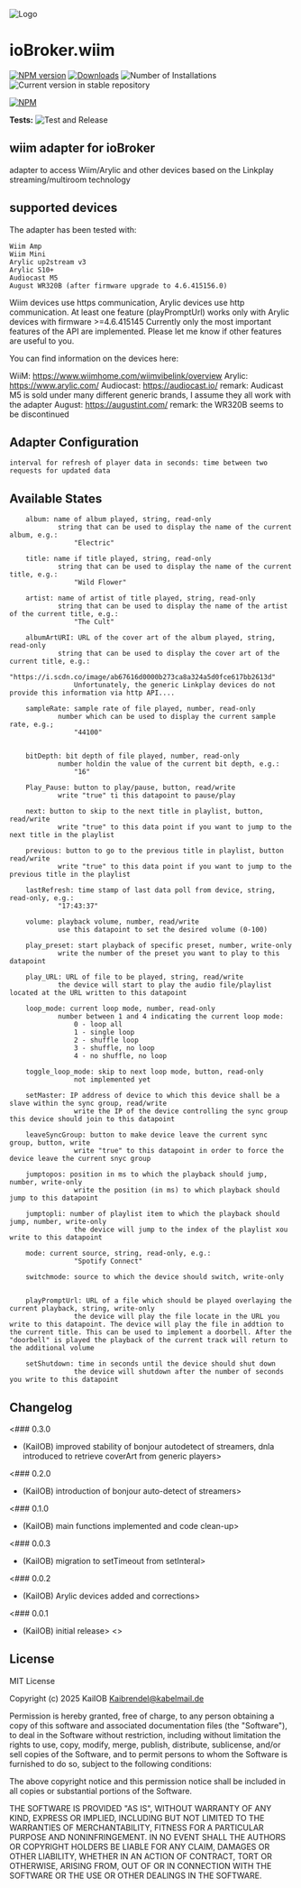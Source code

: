 ![Logo](admin/wiim.png)
# ioBroker.wiim

[![NPM version](https://img.shields.io/npm/v/iobroker.wiim.svg)](https://www.npmjs.com/package/iobroker.wiim)
[![Downloads](https://img.shields.io/npm/dm/iobroker.wiim.svg)](https://www.npmjs.com/package/iobroker.wiim)
![Number of Installations](https://iobroker.live/badges/wiim-installed.svg)
![Current version in stable repository](https://iobroker.live/badges/wiim-stable.svg)

[![NPM](https://nodei.co/npm/iobroker.wiim.png?downloads=true)](https://nodei.co/npm/iobroker.wiim/)

**Tests:** ![Test and Release](https://github.com/KaiIOB/ioBroker.wiim/workflows/Test%20and%20Release/badge.svg)

## wiim adapter for ioBroker

adapter to access Wiim/Arylic and other devices based on the Linkplay streaming/multiroom technology

## supported devices
The adapter has been tested with:

	Wiim Amp
 	Wiim Mini
  	Arylic up2stream v3
   	Arylic S10+
	Audiocast M5
	August WR320B (after firmware upgrade to 4.6.415156.0)

Wiim devices use https communication, Arylic devices use http communication.
At least one feature (playPromptUrl) works only with Arylic devices with firmware >=4.6.415145 
Currently only the most important features of the API are implemented. Please let me know if other features are useful to you.

You can find information on the devices here:

WiiM: 		https://www.wiimhome.com/wiimvibelink/overview
Arylic:		https://www.arylic.com/
Audiocast:	https://audiocast.io/
			remark: Audicast M5 is sold under many different generic brands, I assume they all work with the adapter
August:		https://augustint.com/
			remark: the WR320B seems to be discontinued


## Adapter Configuration

	interval for refresh of player data in seconds: time between two requests for updated data


## Available States

		album: name of album played, string, read-only
				string that can be used to display the name of the current album, e.g.:
					"Electric"

		title: name if title played, string, read-only
				string that can be used to display the name of the current title, e.g.:
					"Wild Flower"

		artist: name of artist of title played, string, read-only
				string that can be used to display the name of the artist of the current title, e.g.:
					"The Cult"

		albumArtURI: URL of the cover art of the album played, string, read-only
				string that can be used to display the cover art of the current title, e.g.:
					"https://i.scdn.co/image/ab67616d0000b273ca8a324a5d0fce617bb2613d"
					Unfortunately, the generic Linkplay devices do not provide this information via http API....

		sampleRate: sample rate of file played, number, read-only
				number which can be used to display the current sample rate, e.g.;
					"44100"


		bitDepth: bit depth of file played, number, read-only
				number holdin the value of the current bit depth, e.g.:
					"16"

		Play_Pause: button to play/pause, button, read/write
				write "true" ti this datapoint to pause/play

		next: button to skip to the next title in playlist, button, read/write
				write "true" to this data point if you want to jump to the next title in the playlist

		previous: button to go to the previous title in playlist, button read/write
				write "true" to this data point if you want to jump to the previous title in the playlist

		lastRefresh: time stamp of last data poll from device, string, read-only, e.g.:
				"17:43:37"

		volume: playback volume, number, read/write
				use this datapoint to set the desired volume (0-100)

		play_preset: start playback of specific preset, number, write-only
				write the number of the preset you want to play to this datapoint

		play_URL: URL of file to be played, string, read/write
				the device will start to play the audio file/playlist located at the URL written to this datapoint

		loop_mode: current loop mode, number, read-only
				number between 1 and 4 indicating the current loop mode:
					0 - loop all
					1 - single loop
					2 - shuffle loop
					3 - shuffle, no loop
					4 - no shuffle, no loop

		toggle_loop_mode: skip to next loop mode, button, read-only
					not implemented yet

		setMaster: IP address of device to which this device shall be a slave within the sync group, read/write
					write the IP of the device controlling the sync group this device should join to this datapoint

		leaveSyncGroup: button to make device leave the current sync group, button, write
					write "true" to this datapoint in order to force the device leave the current snyc group
		
		jumptopos: position in ms to which the playback should jump, number, write-only
					write the position (in ms) to which playback should jump to this datapoint

		jumptopli: number of playlist item to which the playback should jump, number, write-only
					the device will jump to the index of the playlist xou write to this datapoint

		mode: current source, string, read-only, e.g.:
					"Spotify Connect"

		switchmode: source to which the device should switch, write-only
					

		playPromptUrl: URL of a file which should be played overlaying the current playback, string, write-only
					the device will play the file locate in the URL you write to this datapoint. The device will play the file in addtion to the current title. This can be used to implement a doorbell. After the "doorbell" is played the playback of the current track will return to the additional volume

		setShutdown: time in seconds until the device should shut down
					the device will shutdown after the number of seconds you write to this datapoint 


## Changelog

<### 0.3.0
* (KaiIOB) improved stability of bonjour autodetect of streamers, dnla introduced to retrieve coverArt from generic players>


<### 0.2.0
* (KaiIOB) introduction of bonjour auto-detect of streamers>


<### 0.1.0
* (KaiIOB) main functions implemented and code clean-up>


<### 0.0.3
* (KaiIOB) migration to setTimeout from setInteral>


<### 0.0.2
* (KaiIOB) Arylic devices added and corrections>


<### 0.0.1
* (KaiIOB) initial release>
<>
## License
MIT License

Copyright (c) 2025 KaiIOB <Kaibrendel@kabelmail.de>

Permission is hereby granted, free of charge, to any person obtaining a copy
of this software and associated documentation files (the "Software"), to deal
in the Software without restriction, including without limitation the rights
to use, copy, modify, merge, publish, distribute, sublicense, and/or sell
copies of the Software, and to permit persons to whom the Software is
furnished to do so, subject to the following conditions:

The above copyright notice and this permission notice shall be included in all
copies or substantial portions of the Software.

THE SOFTWARE IS PROVIDED "AS IS", WITHOUT WARRANTY OF ANY KIND, EXPRESS OR
IMPLIED, INCLUDING BUT NOT LIMITED TO THE WARRANTIES OF MERCHANTABILITY,
FITNESS FOR A PARTICULAR PURPOSE AND NONINFRINGEMENT. IN NO EVENT SHALL THE
AUTHORS OR COPYRIGHT HOLDERS BE LIABLE FOR ANY CLAIM, DAMAGES OR OTHER
LIABILITY, WHETHER IN AN ACTION OF CONTRACT, TORT OR OTHERWISE, ARISING FROM,
OUT OF OR IN CONNECTION WITH THE SOFTWARE OR THE USE OR OTHER DEALINGS IN THE
SOFTWARE.
